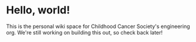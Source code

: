 # Hello, world!

This is the personal wiki space for Childhood Cancer Society's engineering org. We're still working on building this out, so check back later!
